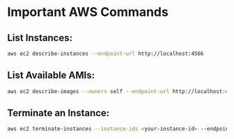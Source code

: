 # Important AWS Commands

## **List Instances**:

```bash
aws ec2 describe-instances --endpoint-url http://localhost:4566
```

## **List Available AMIs**:

```bash
aws ec2 describe-images --owners self --endpoint-url http://localhost:4566
```

## **Terminate an Instance**:

```bash
aws ec2 terminate-instances --instance-ids <your-instance-id> --endpoint-url http://localhost:4566
```
